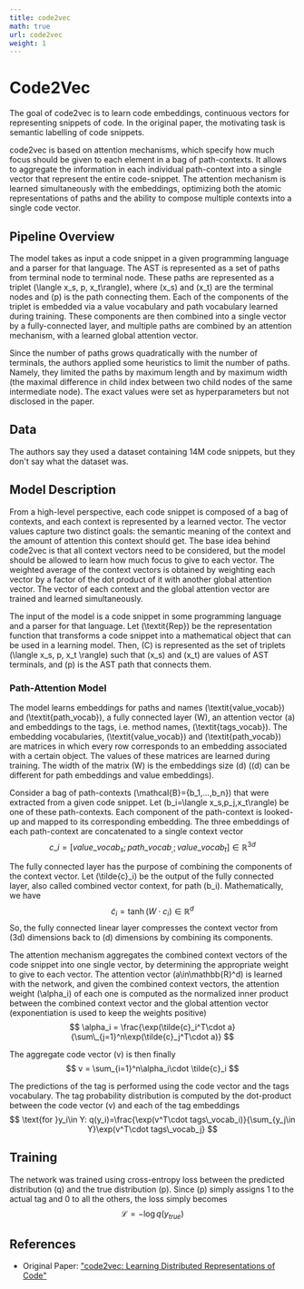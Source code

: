 ```yaml
---
title: code2vec
math: true
url: code2vec
weight: 1
---
```


# Code2Vec

The goal of code2vec is to learn code embeddings, continuous vectors for representing snippets of code. In the original paper, the motivating task is semantic labelling of code snippets.

code2vec is based on attention mechanisms, which specify how much focus should be given to each element in a bag of path-contexts. It allows to aggregate the information in each individual path-context into a single vector that represent the entire code-snippet. The attention mechanism is learned simultaneously with the embeddings, optimizing both the atomic representations of paths and the ability to compose multiple contexts into a single code vector.

## Pipeline Overview

The model takes as input a code snippet in a given programming language and a parser for that language. The AST is represented as a set of paths from terminal node to terminal node. These paths are represented as a triplet \(\langle x_s, p, x_t\rangle\), where \(x_s\) and \(x_t\) are the terminal nodes and \(p\) is the path connecting them. Each of the components of the triplet is embedded via a value vocabulary and path vocabulary learned during training. These components are then combined into a single vector by a fully-connected layer, and multiple paths are combined by an attention mechanism, with a learned global attention vector.

Since the number of paths grows quadratically with the number of terminals, the authors applied some heuristics to limit the number of paths. Namely, they limited the paths by maximum length and by maximum width (the maximal difference in child index between two child nodes of the same intermediate node). The exact values were set as hyperparameters but not disclosed in the paper.

## Data

The authors say they used a dataset containing 14M code snippets, but they don't say what the dataset was.

## Model Description

From a high-level perspective, each code snippet is composed of a bag of contexts, and each context is represented by a learned vector. The vector values capture two distinct goals: the semantic meaning of the context and the amount of attention this context should get. The base idea behind code2vec is that all context vectors need to be considered, but the model should be allowed to learn how much focus to give to each vector. The weighted average of the context vectors is obtained by weighting each vector by a factor of the dot product of it with another global attention vector. The vector of each context and the global attention vector are trained and learned simultaneously.

The input of the model is a code snippet in some programming language and a parser for that language. Let \(\textit{Rep}\) be the representation function that transforms a code snippet into a mathematical object that can be used in a learning model. Then, \(C\) is represented as the set of triplets \(\langle x_s, p, x_t \rangle\) such that \(x_s\) and \(x_t\) are values of AST terminals, and \(p\) is the AST path that connects them.

### Path-Attention Model

The model learns embeddings for paths and names \(\textit{value\_vocab}\) and \(\textit{path\_vocab}\), a fully connected layer \(W\), an attention vector \(a\) and embeddings to the tags, i.e. method names, \(\textit{tags\_vocab}\). The embedding vocabularies, \(\textit{value\_vocab}\) and \(\textit{path\_vocab}\) are matrices in which every row corresponds to an embedding associated with a certain object. The values of these matrices are learned during training. The width of the matrix \(W\) is the embeddings size \(d\) (\(d\) can be different for path embeddings and value embeddings).

Consider a bag of path-contexts \(\mathcal{B}=\{b_1,...,b_n\}\) that were extracted from a given code snippet. Let \(b_i=\langle x_s,p_j,x_t\rangle\) be one of these path-contexts. Each component of the path-context is looked-up and mapped to its corresponding embedding. The three embeddings of each path-context are concatenated to a single context vector
$$
c\_i = \left[value\_vocab_s ; path\_vocab_, ; value\_vocab_t \right]\in\mathbb{R}^{3d}
$$

The fully connected layer has the purpose of combining the components of the context vector. Let \(\tilde{c}_i\) be the output of the fully connected layer, also called combined vector context, for path \(b_i\). Mathematically, we have
$$
\tilde{c}_i = \tanh(W\cdot c_i)\in\mathbb{R}^d
$$
So, the fully connected linear layer compresses the context vector from \(3d\) dimensions back to \(d\) dimensions by combining its components.

The attention mechanism aggregates the combined context vectors of the code snippet into one single vector, by determining the appropriate weight to give to each vector. The attention vector \(a\in\mathbb{R}^d\) is learned with the network, and given the combined context vectors, the attention weight \(\alpha_i\) of each one is computed as the normalized inner product between the combined context vector and the global attention vector (exponentiation is used to keep the weights positive)
$$
\alpha_i = \frac{\exp(\tilde{c}_i^T\cdot a}{\sum\_{j=1}^n\exp(\tilde{c}_j^T\cdot a)}
$$

The aggregate code vector \(v\) is then finally
$$
v = \sum_{i=1}^n\alpha_i\cdot \tilde{c}_i
$$

The predictions of the tag is performed using the code vector and the tags vocabulary. The tag probability distribution is computed by the dot-product between the code vector \(v\) and each of the tag embeddings
$$
\text{for }y_i\in Y: q(y_i)=\frac{\exp(v^T\cdot tags\_vocab_i)}{\sum_{y_j\in Y}\exp(v^T\cdot tags\_vocab_j}
$$

## Training

The network was trained using cross-entropy loss between the predicted distribution \(q\) and the true distribution \(p\). Since \(p\) simply assigns 1 to the actual tag and 0 to all the others, the loss simply becomes
$$
\mathcal{L}=-\log q(y_{true})
$$

## References

- Original Paper: ["code2vec: Learning Distributed Representations of Code"](https://arxiv.org/abs/1803.09473)